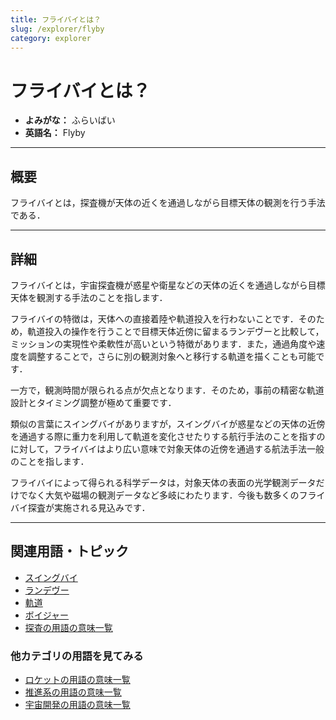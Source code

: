 ```yaml
---
title: フライバイとは？
slug: /explorer/flyby
category: explorer
---
```


# フライバイとは？

- **よみがな：** ふらいばい  
- **英語名：** Flyby  

---

## 概要

フライバイとは，探査機が天体の近くを通過しながら目標天体の観測を行う手法である．

---

## 詳細

フライバイとは，宇宙探査機が惑星や衛星などの天体の近くを通過しながら目標天体を観測する手法のことを指します．

フライバイの特徴は，天体への直接着陸や軌道投入を行わないことです．そのため，軌道投入の操作を行うことで目標天体近傍に留まるランデヴーと比較して，ミッションの実現性や柔軟性が高いという特徴があります．また，通過角度や速度を調整することで，さらに別の観測対象へと移行する軌道を描くことも可能です．

一方で，観測時間が限られる点が欠点となります．そのため，事前の精密な軌道設計とタイミング調整が極めて重要です．

類似の言葉にスイングバイがありますが，スイングバイが惑星などの天体の近傍を通過する際に重力を利用して軌道を変化させたりする航行手法のことを指すのに対して，フライバイはより広い意味で対象天体の近傍を通過する航法手法一般のことを指します．

フライバイによって得られる科学データは，対象天体の表面の光学観測データだけでなく大気や磁場の観測データなど多岐にわたります．今後も数多くのフライバイ探査が実施される見込みです．

---

## 関連用語・トピック

- [スイングバイ](/docs/explorer/swingby)
- [ランデヴー](/docs/explorer/rendezvous)
- [軌道](/docs/orbit/orbit)
- [ボイジャー](/docs/explorer/voyager)
- [探査の用語の意味一覧](/docs/category/explorer)

### 他カテゴリの用語を見てみる
- [ロケットの用語の意味一覧](/docs/category/rocket)
- [推進系の用語の意味一覧](/docs/category/propulsion)
- [宇宙開発の用語の意味一覧](/docs/category/glossary)